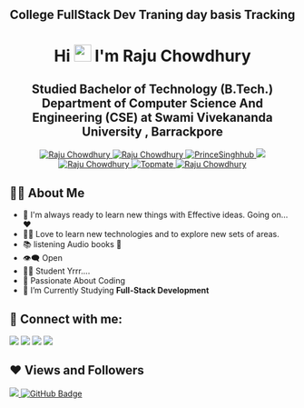 
<h2 align="center"><b>College FullStack Dev Traning day basis Tracking</b></h2> 
<h1 align="center">Hi <img src="https://raw.githubusercontent.com/MartinHeinz/MartinHeinz/master/wave.gif" width="30px"> I'm <b>Raju Chowdhury</b></h1>

<h2 align="center"><b>Studied Bachelor of Technology (B.Tech.) Department of Computer Science And Engineering (CSE) at Swami Vivekananda University , Barrackpore</b></h2> 
<p align="center">  
    <a href="https://www.youtube.com" target="_blank">
  <img src="https://img.shields.io/badge/YouTube-FF0000?style=for-the-badge&logo=youtube&logoColor=white" alt="Raju Chowdhury" />
 </a> 
 <a href="https://www.linkedin.com/in/raju-chowdhury-b046562b4" target="_blank">
  <img src="https://img.shields.io/badge/LinkedIn-0077B5?style=for-the-badge&logo=linkedin&logoColor=white" alt="Raju Chowdhury"/>
 </a>
 <a href="https://github.com/RajuChowdhury15" target="_blank">
  <img src="https://img.shields.io/badge/GitHub-181717?style=for-the-badge&logo=github&logoColor=white" alt="PrinceSinghhub" />
 </a>
 <a href="https://twitter.com" target="_blank">
  <img src="https://img.shields.io/badge/Twitter-1DA1F2?style=for-the-badge&logo=twitter&logoColor=white" />
 </a>
 <a href="https://www.instagram.com/princesinghcse" target="_blank">
  <img src="https://img.shields.io/badge/Instagram-fe4164?style=for-the-badge&logo=instagram&logoColor=white" alt="Raju Chowdhury" />
 </a> 
    <a href="https://topmate.io/itsprincesingh" target="blank">
  <img src="https://img.shields.io/badge/Topmate-009933?style=for-the-badge&logo=appveyor&logoColor=white" alt="Topmate" />
 </a>
   <a href="https://rajuchowdhury5315@gmail.com" target="_blank">
  <img src="https://img.shields.io/badge/Email-D14836?style=for-the-badge&logo=gmail&logoColor=white" alt="Raju Chowdhury" />
 </a> 
</p>

## 🙋‍♂️ About Me

- 🥋  I'm always ready to learn new things with Effective ideas. Going on... ❤️
- 👨‍💻 Love to learn new technologies and to explore new sets of areas.
- 📚 listening Audio books 🫶
- 👁‍🗨 Open 
- 👨‍🏫 Student Yrrr....
- 🚀 Passionate About Coding
- 📘 I’m Currently Studying **Full-Stack Development**

## 📧 Connect with me:
<p align="left">

<a href = "https://www.linkedin.com/in/raju-chowdhury-b046562b4" target="_main"><img src="https://img.icons8.com/fluent/48/000000/linkedin.png"/></a>
<a href = "#"><img src="https://img.icons8.com/fluent/48/000000/twitter.png"/></a>
<a href = "#"><img src="https://img.icons8.com/fluent/48/000000/instagram-new.png"/></a>
<a href="https://www.youtube.com" target="_blank"><img src="https://img.icons8.com/color/48/000000/youtube-play.png"/></a>

</p>

## ❤ Views and Followers
<a href="#">
    <img src="https://komarev.com/ghpvc/?username=RajuChowdhury">
</a>
<a href="https://github.com/RajuChowdhury15?tab=followers"><img src="https://img.shields.io/github/followers/RajuChowdhury15?label=Followers&style=social" alt="GitHub Badge"></a>
